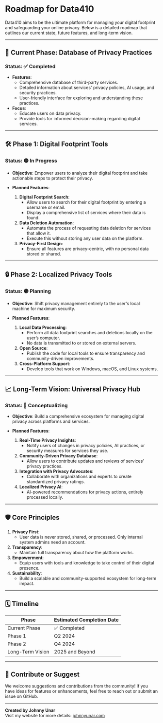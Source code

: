 # Roadmap for Data410

Data410 aims to be the ultimate platform for managing your digital footprint and safeguarding your online privacy. Below is a detailed roadmap that outlines our current state, future features, and long-term vision.

---

## 🚀 Current Phase: Database of Privacy Practices
### Status: ✅ Completed
- **Features**:
  - Comprehensive database of third-party services.
  - Detailed information about services' privacy policies, AI usage, and security practices.
  - User-friendly interface for exploring and understanding these practices.
- **Focus**:
  - Educate users on data privacy.
  - Provide tools for informed decision-making regarding digital services.

---

## 🛠️ Phase 1: Digital Footprint Tools
### Status: 🟡 In Progress
- **Objective**:
  Empower users to analyze their digital footprint and take actionable steps to protect their privacy.
  
- **Planned Features**:
  1. **Digital Footprint Search**:
     - Allow users to search for their digital footprint by entering a username or email.
     - Display a comprehensive list of services where their data is found.
  2. **Data Deletion Automation**:
     - Automate the process of requesting data deletion for services that allow it.
     - Execute this without storing any user data on the platform.
  3. **Privacy-First Design**:
     - Ensure all features are privacy-centric, with no personal data stored or shared.

---

## 🔒 Phase 2: Localized Privacy Tools
### Status: 🟣 Planning
- **Objective**:
  Shift privacy management entirely to the user's local machine for maximum security.
  
- **Planned Features**:
  1. **Local Data Processing**:
     - Perform all data footprint searches and deletions locally on the user’s computer.
     - No data is transmitted to or stored on external servers.
  2. **Open Source**:
     - Publish the code for local tools to ensure transparency and community-driven improvements.
  3. **Cross-Platform Support**:
     - Develop tools that work on Windows, macOS, and Linux systems.

---

## 📈 Long-Term Vision: Universal Privacy Hub
### Status: 🔵 Conceptualizing
- **Objective**:
  Build a comprehensive ecosystem for managing digital privacy across platforms and services.
  
- **Planned Features**:
  1. **Real-Time Privacy Insights**:
     - Notify users of changes in privacy policies, AI practices, or security measures for services they use.
  2. **Community-Driven Privacy Database**:
     - Allow users to contribute updates and reviews of services' privacy practices.
  3. **Integration with Privacy Advocates**:
     - Collaborate with organizations and experts to create standardized privacy ratings.
  4. **Localized Privacy AI**:
     - AI-powered recommendations for privacy actions, entirely processed locally.

---

## 🛡️ Core Principles
1. **Privacy First**:
   - User data is never stored, shared, or processed. Only internal system admins need an account.
2. **Transparency**:
   - Maintain full transparency about how the platform works.
3. **Empowerment**:
   - Equip users with tools and knowledge to take control of their digital presence.
4. **Sustainability**:
   - Build a scalable and community-supported ecosystem for long-term impact.

---

## 🗓️ Timeline
| Phase                | Estimated Completion Date |
|----------------------|---------------------------|
| Current Phase        | ✅ Completed              |
| Phase 1              | Q2 2024                  |
| Phase 2              | Q4 2024                  |
| Long-Term Vision     | 2025 and Beyond          |

---

## 💬 Contribute or Suggest
We welcome suggestions and contributions from the community! If you have ideas for features or enhancements, feel free to reach out or submit an issue on GitHub.

---

**Created by Johnny Unar**  
Visit my website for more details: [johnnyunar.com](https://johnnyunar.com)

